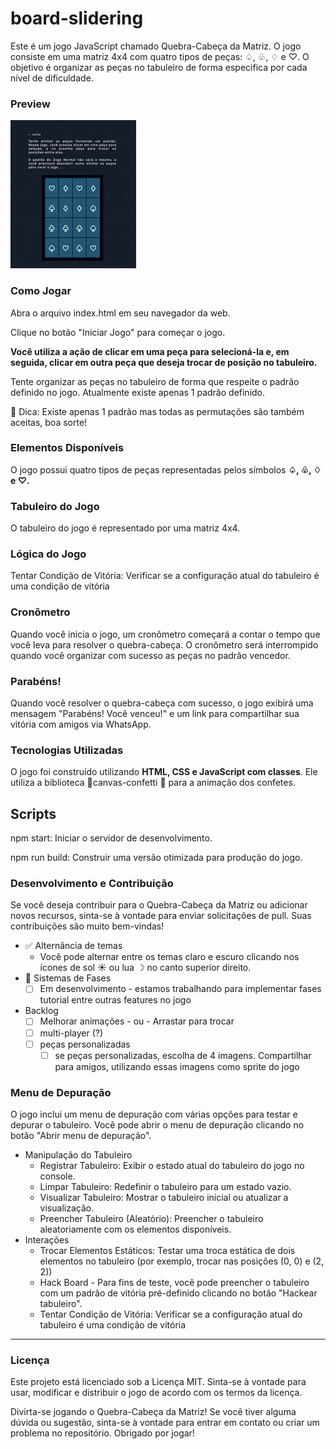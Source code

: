 # **board-slidering**

Este é um jogo JavaScript chamado Quebra-Cabeça da Matriz. O jogo consiste em uma matriz 4x4 com quatro tipos de peças: ♤, ♧, ♢ e ♡. O objetivo é organizar as peças no tabuleiro de forma especifica por cada nível de dificuldade.

### Preview

![the-slidering-board-game](https://github.com/iagokrt/board-slidering/blob/develop/the-slidering.gif)

### Como Jogar

Abra o arquivo index.html em seu navegador da web.

Clique no botão "Iniciar Jogo" para começar o jogo.

**Você utiliza a ação de clicar em uma peça para selecioná-la e, em seguida, clicar em outra peça que deseja trocar de posição no tabuleiro.**

Tente organizar as peças no tabuleiro de forma que respeite o padrão definido no jogo. Atualmente existe apenas 1 padrão definido. 

<aside>
🛴 Dica: Existe apenas 1 padrão mas todas as permutações são também aceitas, boa sorte!

</aside>

### Elementos Disponíveis

O jogo possui quatro tipos de peças representadas pelos símbolos **♤, ♧, ♢ e ♡.**

### Tabuleiro do Jogo

O tabuleiro do jogo é representado por uma matriz 4x4. 

### Lógica do Jogo

Tentar Condição de Vitória: Verificar se a configuração atual do tabuleiro é uma condição de vitória 

### Cronômetro

Quando você inicia o jogo, um cronômetro começará a contar o tempo que você leva para resolver o quebra-cabeça. O cronômetro será interrompido quando você organizar com sucesso as peças no padrão vencedor.

### Parabéns!

Quando você resolver o quebra-cabeça com sucesso, o jogo exibirá uma mensagem "Parabéns! Você venceu!" e um link para compartilhar sua vitória com amigos via WhatsApp.

### Tecnologias Utilizadas

O jogo foi construído utilizando **HTML, CSS e JavaScript com classes**. Ele utiliza a biblioteca 🎉canvas-confetti 🎉 para a animação dos confetes.

## Scripts

npm start: Iniciar o servidor de desenvolvimento.

npm run build: Construir uma versão otimizada para produção do jogo.

### Desenvolvimento e Contribuição

Se você deseja contribuir para o Quebra-Cabeça da Matriz ou adicionar novos recursos, sinta-se à vontade para enviar solicitações de pull. Suas contribuições são muito bem-vindas!

- ✅ Alternância de temas
    - Você pode alternar entre os temas claro e escuro clicando nos ícones de sol ☀ ou lua ☽ no canto superior direito.
- 🚧 Sistemas de Fases
    - [ ]  Em desenvolvimento - estamos trabalhando para implementar fases tutorial entre outras features no jogo
- Backlog
    - [ ]  Melhorar animações - ou - Arrastar para trocar
    - [ ]  multi-player (?)
    - [ ]  peças personalizadas
        - [ ]  se peças personalizadas, escolha de 4 imagens. Compartilhar para amigos, utilizando essas imagens como sprite do jogo

### Menu de Depuração

O jogo inclui um menu de depuração com várias opções para testar e depurar o tabuleiro. Você pode abrir o menu de depuração clicando no botão "Abrir menu de depuração".

- Manipulação do Tabuleiro
    - Registrar Tabuleiro: Exibir o estado atual do tabuleiro do jogo no console.
    - Limpar Tabuleiro: Redefinir o tabuleiro para um estado vazio.
    - Visualizar Tabuleiro: Mostrar o tabuleiro inicial ou atualizar a visualização.
    - Preencher Tabuleiro (Aleatório): Preencher o tabuleiro aleatoriamente com os elementos disponíveis.
- Interações
    - Trocar Elementos Estáticos: Testar uma troca estática de dois elementos no tabuleiro (por exemplo, trocar nas posições (0, 0) e (2, 2))
    - Hack Board - Para fins de teste, você pode preencher o tabuleiro com um padrão de vitória pré-definido clicando no botão "Hackear tabuleiro".
    - Tentar Condição de Vitória: Verificar se a configuração atual do tabuleiro é uma condição de vitória

---

### Licença

Este projeto está licenciado sob a Licença MIT. Sinta-se à vontade para usar, modificar e distribuir o jogo de acordo com os termos da licença.

Divirta-se jogando o Quebra-Cabeça da Matriz! Se você tiver alguma dúvida ou sugestão, sinta-se à vontade para entrar em contato ou criar um problema no repositório. Obrigado por jogar!